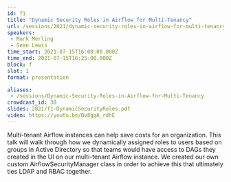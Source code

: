 ```yaml
---
id: f1
title: "Dynamic Security Roles in Airflow for Multi-Tenancy"
url: /sessions/2021/dynamic-security-roles-in-airflow-for-multi-tenancy
speakers:
 - Mark Merling
 - Sean Lewis
time_start: 2021-07-15T16:00:00.000Z
time_end: 2021-07-15T16:25:00.000Z
block: f
slot: 1
format: presentation

aliases:
 - /sessions/Dynamic-Security-Roles-in-Airflow-for-Multi-Tenancy
crowdcast_id: 38
slides: 2021/f1-DynamicSecurityRoles.pdf
video: https://youtu.be/Bv8gqA_rdhE
---
```


Multi-tenant Airflow instances can help save costs for an organization. This talk will walk through how we dynamically assigned roles to users based on groups in Active Directory so that teams would have access to DAGs they created in the UI on our multi-tenant Airflow instance. We created our own custom AirflowSecurityManager class in order to achieve this that ultimately ties LDAP and RBAC together.
